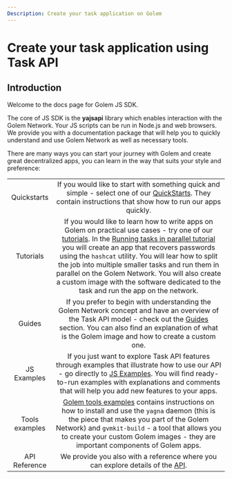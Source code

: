 ```yaml
---
Description: Create your task application on Golem
---
```


# Create your task application using Task API

## Introduction

Welcome to the docs page for Golem JS SDK. 

The core of JS SDK is the __yajsapi__ library which enables interaction with the Golem Network. Your JS scripts can be run in Node.js and web browsers. We provide you with a documentation package that will help you to quickly understand and use Golem Network as well as necessary tools.

There are many ways you can start your journey with Golem and create great decentralized apps, you can learn in the way that suits your style and preference:

|         |                                                                                                   |
|:-------:|:-------------------------------------------------------------------------------------------------:|
|Quickstarts | If you would like to start with something quick and simple - select one of our [QuickStarts](quickstart/index.md). They contain instructions that show how to run our apps quickly. |
|Tutorials |If you would like to learn how to write apps on Golem on practical use cases - try one of our [tutorials](tutorials/index.md). In the [Running tasks in parallel tutorial](./tutorials/parallel_processing.md) you will create an app that recovers passwords using the `hashcat` utility. You will lear how to split the job into multiple smaller tasks and run them in parallel on the Golem Network. You will also create a custom image with the software dedicated to the task and run the app on the network.|
| Guides | If you prefer to begin with understanding the Golem Network concept and have an overview of the Task API model - check out the [Guides](guides/index.md) section. You can also find an explanation of what is the Golem image and how to create a custom one. |
| JS Examples | If you just want to explore Task API features through examples that illustrate how to use our API - go directly to [JS Examples](examples/index.md). You will find ready-to-run examples with explanations and comments that will help you add new features to your apps. |
|Tools examples | [Golem tools examples](examples/tools/index.md) contains instructions on how to install and use the `yagna` daemon (this is the piece that makes you part of the Golem Network) and `gvmkit-build` - a tool that allows you to create your custom Golem images - they are important components of Golem apps.|
| API Reference | We provide you also with a reference where you can explore details of the [API](docs/index.md).|

